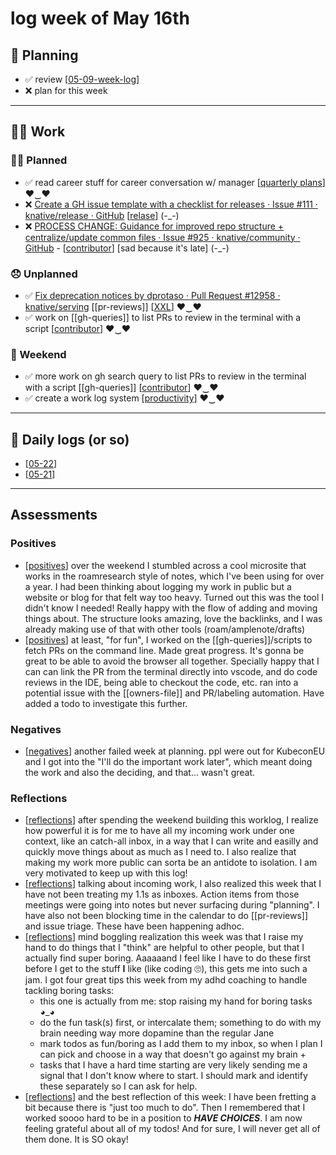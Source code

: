 # log week of May 16th

## 📝 Planning
- ✅ review [[05-09-week-log]]
- ❌ plan for this week


---
## 🏋️‍♀️ Work

### 🙋‍♀️ Planned
- ✅ read career stuff for career conversation w/ manager [[quarterly plans]] ♥‿♥
- ❌ [Create a GH issue template with a checklist for releases · Issue #111 · knative/release · GitHub](https://github.com/knative/release/issues/111) [[relase]] (-_-)
- ❌ [PROCESS CHANGE: Guidance for improved repo structure + centralize/update common files · Issue #925 · knative/community · GitHub](https://github.com/knative/community/issues/925) - [[contributor]] [sad because it's late] (-_-)

### 😞 Unplanned
- ✅ [Fix deprecation notices by dprotaso · Pull Request #12958 · knative/serving](https://github.com/knative/serving/pull/12958?w=1) [[pr-reviews]] [[XXL]] ♥‿♥
- ✅ work on [[gh-queries]] to list PRs to review in the terminal with a script [[contributor]] ♥‿♥

### 💃 Weekend
- ✅ more work on gh search query to list PRs to review in the terminal with a script [[gh-queries]] [[contributor]] ♥‿♥
- ✅ create a work log system [[productivity]] ♥‿♥

---
## 🚀 Daily logs (or so)
- [[05-22]]
- [[05-21]]

---

## Assessments
### Positives
- [[positives]] over the weekend I stumbled across a cool microsite that works in the roamresearch style of notes, which I've been using for over a year. I had been thinking about logging my work in public but a website or blog for that felt way too heavy. Turned out this was the tool I didn't know I needed! Really happy with the flow of adding and moving things about. The structure looks amazing, love the backlinks, and I was already making use of that with other tools (roam/amplenote/drafts)
- [[positives]] at least, "for fun", I worked on the [[gh-queries]]/scripts to fetch PRs on the command line. Made great progress. It's gonna be great to be able to avoid the browser all together. Specially happy that I can can link the PR from the terminal directly into vscode, and do code reviews in the IDE, being able to checkout the code, etc. ran into a potential issue with the [[owners-file]] and PR/labeling automation. Have added a todo to investigate this further.

### Negatives
- [[negatives]] another failed week at planning. ppl were out for KubeconEU and I got into the "I'll do the important work later", which meant doing the work and also the deciding, and that... wasn't great.
### Reflections
- [[reflections]] after spending the weekend building this worklog, I realize how powerful it is for me to have all my incoming work under one context, like an catch-all inbox, in a way that I can write and easilly and quickly move things about as much as I need to. I also realize that making my work more public can sorta be an antidote to isolation. I am very motivated to keep up with this log!
- [[reflections]] talking about incoming work, I also realized this week that I have not been treating my 1.1s as inboxes. Action items from those meetings were going into notes but never surfacing during "planning". I have also not been blocking time in the calendar to do [[pr-reviews]] and issue triage. These have been happening adhoc.
- [[reflections]] mind boggling realization this week was that I raise my hand to do things that I "think" are helpful to other people, but that I actually find super boring. Aaaaaand I feel like I have to do these first before I get to the stuff **I** like (like coding 🙄), this gets me into such a jam. I got four great tips this week from my adhd coaching to handle tackling boring tasks:
    - this one is actually from me: stop raising my hand for boring tasks ◕_◕
    - do the fun task(s) first, or intercalate them; something to do with my brain needing way more dopamine than the regular Jane
    - mark todos as fun/boring as I add them to my inbox, so when I plan I can pick and choose in a way that doesn't go against my brain +
    - tasks that I have a hard time starting are very likely sending me a signal that I don't know where to start. I should mark and identify these separately so I can ask for help.
- [[reflections]] and the best reflection of this week: I have been fretting a bit because there is "just too much to do". Then I remembered that I worked soooo hard to be in a position to ***HAVE CHOICES***. I am now feeling grateful about all of my todos! And for sure, I will never get all of them done. It is SO okay!





[//begin]: # "Autogenerated link references for markdown compatibility"
[05-09-week-log]: 05-09-week-log.md "log week of May 09th"
[quarterly plans]: <../../contributions/quarterly plans.md> "quarterly plans"
[relase]: ../../oss/relase.md "relase"
[contributor]: ../../oss/contributor.md "contributor"
[pr reviews]: <../../oss/pr reviews.md> "pr reviews"
[XXL]: ../../oss/XXL.md "XXL"
[gh queries]: <../../notebook/2022/gh queries.md> "gh queries"
[contributor]: ../../oss/contributor.md "contributor"
[gh queries]: <../../notebook/2022/gh queries.md> "gh queries"
[contributor]: ../../oss/contributor.md "contributor"
[productivity]: ../../contributions/productivity.md "productivity"
[05-22]: ../daily-logs/05-22.md "May 22nd, Sunday"
[05-21]: ../daily-logs/05-21.md "May 21st, Saturday"
[positives]: ../positives.md "positives"
[positives]: ../positives.md "positives"
[gh queries]: <../../notebook/2022/gh queries.md> "gh queries"
[owners file]: <../../notebook/2022/owners file.md> "owners file"
[negatives]: ../negatives.md "negatives"
[reflections]: ../reflections.md "reflections"
[reflections]: ../reflections.md "reflections"
[pr reviews]: <../../oss/pr reviews.md> "pr reviews"
[reflections]: ../reflections.md "reflections"
[reflections]: ../reflections.md "reflections"
[//end]: # "Autogenerated link references"
[//begin]: # "Autogenerated link references for markdown compatibility"
[05-09-week-log]: 05-09-week-log.md "log week of May 09th"
[quarterly plans]: <../../contributions/quarterly plans.md> "quarterly plans"
[relase]: ../../oss/relase.md "relase"
[contributor]: ../../oss/contributor.md "contributor"
[pr reviews]: <../../oss/pr reviews.md> "pr reviews"
[XXL]: ../../oss/XXL.md "XXL"
[gh queries]: <../../notebook/2022/gh queries.md> "gh queries"
[contributor]: ../../oss/contributor.md "contributor"
[gh queries]: <../../notebook/2022/gh queries.md> "gh queries"
[contributor]: ../../oss/contributor.md "contributor"
[productivity]: ../../contributions/productivity.md "productivity"
[05-22]: ../daily-logs/05-22.md "May 22nd, Sunday"
[05-21]: ../daily-logs/05-21.md "May 21st, Saturday"
[positives]: ../positives.md "positives"
[positives]: ../positives.md "positives"
[gh queries]: <../../notebook/2022/gh queries.md> "gh queries"
[owners file]: <../../notebook/2022/owners file.md> "owners file"
[negatives]: ../negatives.md "negatives"
[reflections]: ../reflections.md "reflections"
[reflections]: ../reflections.md "reflections"
[pr reviews]: <../../oss/pr reviews.md> "pr reviews"
[reflections]: ../reflections.md "reflections"
[reflections]: ../reflections.md "reflections"
[//end]: # "Autogenerated link references"